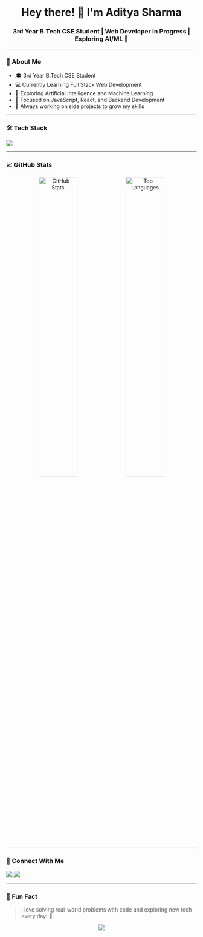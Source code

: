 <!-- Banner Image -->
<p align="center">
<!--   <img src="https://i.imgur.com/6o5Y6H1.gif" alt="Welcome Banner" width="100%" /> -->
</p>

<h1 align="center">Hey there! 👋 I'm Aditya Sharma</h1>
<h3 align="center">3rd Year B.Tech CSE Student | Web Developer in Progress | Exploring AI/ML 🤖</h3>

---

### 🚀 About Me

- 🎓 3rd Year B.Tech CSE Student  
- 💻 Currently Learning Full Stack Web Development  
- 🤖 Exploring Artificial Intelligence and Machine Learning  
- 🌱 Focused on JavaScript, React, and Backend Development  
- 🔭 Always working on side projects to grow my skills  

---

### 🛠️ Tech Stack

<p align="left">
  <img src="https://skillicons.dev/icons?i=html,css,js,react,python,nodejs,git,github,mongodb,vscode" />
</p>

---

### 📈 GitHub Stats

<p align="center">
  <img src="https://github-readme-stats.vercel.app/api?username=aditya7-sharma&show_icons=true&theme=radical" alt="GitHub Stats" width="45%"/>
  <img src="https://github-readme-stats.vercel.app/api/top-langs/?username=aditya7-sharma&layout=compact&theme=radical" alt="Top Languages" width="45%"/>
</p>

---

### 🔗 Connect With Me

<p align="left">
  <a href="https://www.linkedin.com/in/adityaks1" target="_blank">
    <img src="https://img.shields.io/badge/LinkedIn-blue?logo=linkedin&style=for-the-badge" />
  </a>
  <a href="aadityagayatrisharma@gmail.com">
    <img src="https://img.shields.io/badge/Gmail-red?logo=gmail&style=for-the-badge" />
  </a>
<!--   <a href="" target="_blank">
    <img src="https://img.shields.io/badge/Portfolio-black?logo=github&style=for-the-badge" />
  </a> -->
</p>

---

### 🧠 Fun Fact

> I love solving real-world problems with code and exploring new tech every day! 🚀

<p align="center">
  <img src="https://readme-typing-svg.herokuapp.com?font=Fira+Code&size=24&duration=4000&pause=1000&color=F70000&center=true&vCenter=true&width=435&lines=Keep+Building+Keep+Learning!;Web+Dev+in+Progress+...;AI+ML+Explorer+🧠" />
</p>
